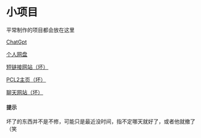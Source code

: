 # 小项目

平常制作的项目都会放在这里

[ChatGpt](project/gpt/)

[个人网盘](project/pan/)

[短链接网站（坏）](project/sort/)

[PCL2主页（坏）](project/pcl_homepage/)

[聊天网站（坏）](project/chat/)

#### 提示

坏了的东西并不是不修，可能只是最近没时间，指不定哪天就好了，或者他就撤了（笑
